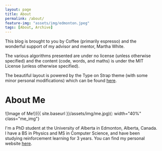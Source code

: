 ```yaml
---
layout: page
title: About
permalink: /about/
feature-img: "assets/img/edmonton.jpeg"
tags: [About, Archive]
---
```


This blog is brought to you by Coffee (primarily espresso) and the wonderful support of my advisor and mentor, Martha White. 

The various algorithms presented are under no license (unless otherwise specified) and the content (code, words, and maths) is under the MIT License (unless otherwise specified).

The beautiful layout is powered by the Type on Strap theme (with some minor personal modifications) which can be found [here](https://github.io/sylhare/Type-on-Strap).

# About Me

![Image of Me!]({{ site.baseurl }}/assets/img/me.jpg){: width="40%" class="me_img"}

I'm a PhD student at the University of Alberta in Edmonton, Alberta, Canada. I have a BS in Physics and MS in Computer Science, and have been studying reinforcement learning for 3 years. You can find my personal website [here](https://mkschleg.github.io/index.html).




<!-- Type on Strap is based on Type Theme, a free and open-source theme for [Jekyll](http://jekyllrb.com/), licensed under the MIT License. -->

<!-- Head over to the [theme's documentation](https://github.io/sylhare/Type-on-Strap) for much more information about Type on Strap or to install this theme on your own Jekyll site. -->

<!-- This file is an example of a page in Jekyll, that automatically shows up in the header navigation, you can delete or modify this file freely. -->
 
